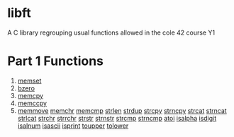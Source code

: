 # libft
A C library regrouping usual functions allowed in the cole 42 course Y1

# Part 1 Functions
1. [memset]()
2. [bzero]()
3. [memcpy]()
4. [memccpy]()
5. [memmove]()
[memchr]()
[memcmp]()
[strlen]()
[strdup]()
[strcpy]()
[strncpy]()
[strcat]()
[strncat]()
[strlcat]()
[strchr]()
[strrchr]()
[strstr]()
[strnstr]()
[strcmp]()
[strncmp]()
[atoi]()
[isalpha]()
[isdigit]()
[isalnum]()
[isascii]()
[isprint]()
[toupper]()
[tolower]()
